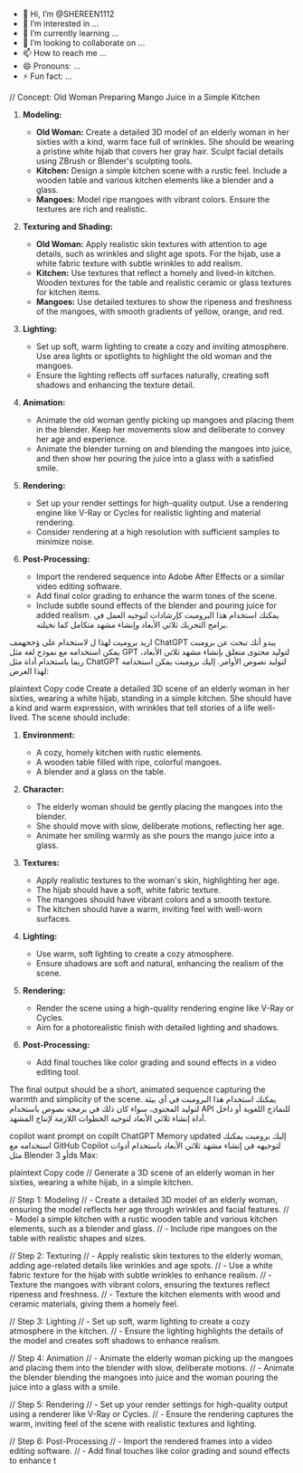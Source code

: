 - 👋 Hi, I’m @SHEREEN1112
- 👀 I’m interested in ...
- 🌱 I’m currently learning ...
- 💞️ I’m looking to collaborate on ...
- 📫 How to reach me ...
- 😄 Pronouns: ...
- ⚡ Fun fact: ...

<!---
SHEREEN1112/SHEREEN1112 is a ✨ special ✨ repository because its `README.md` (this file) appears on your GitHub profile.
You can click the Preview link to take a look at your changes.
--->
// Concept: Old Woman Preparing Mango Juice in a Simple Kitchen

1. **Modeling:**
   - **Old Woman:** Create a detailed 3D model of an elderly woman in her sixties with a kind, warm face full of wrinkles. She should be wearing a pristine white hijab that covers her gray hair. Sculpt facial details using ZBrush or Blender's sculpting tools.
   - **Kitchen:** Design a simple kitchen scene with a rustic feel. Include a wooden table and various kitchen elements like a blender and a glass.
   - **Mangoes:** Model ripe mangoes with vibrant colors. Ensure the textures are rich and realistic.

2. **Texturing and Shading:**
   - **Old Woman:** Apply realistic skin textures with attention to age details, such as wrinkles and slight age spots. For the hijab, use a white fabric texture with subtle wrinkles to add realism.
   - **Kitchen:** Use textures that reflect a homely and lived-in kitchen. Wooden textures for the table and realistic ceramic or glass textures for kitchen items.
   - **Mangoes:** Use detailed textures to show the ripeness and freshness of the mangoes, with smooth gradients of yellow, orange, and red.

3. **Lighting:**
   - Set up soft, warm lighting to create a cozy and inviting atmosphere. Use area lights or spotlights to highlight the old woman and the mangoes.
   - Ensure the lighting reflects off surfaces naturally, creating soft shadows and enhancing the texture detail.

4. **Animation:**
   - Animate the old woman gently picking up mangoes and placing them in the blender. Keep her movements slow and deliberate to convey her age and experience.
   - Animate the blender turning on and blending the mangoes into juice, and then show her pouring the juice into a glass with a satisfied smile.

5. **Rendering:**
   - Set up your render settings for high-quality output. Use a rendering engine like V-Ray or Cycles for realistic lighting and material rendering.
   - Consider rendering at a high resolution with sufficient samples to minimize noise.

6. **Post-Processing:**
   - Import the rendered sequence into Adobe After Effects or a similar video editing software.
   - Add final color grading to enhance the warm tones of the scene. 
   - Include subtle sound effects of the blender and pouring juice for added realism.
يمكنك استخدام هذا البرومبت كإرشادات لتوجيه العمل في برامج التحريك ثلاثي الأبعاد وإنشاء مشهد متكامل كما تخيلته.

اريد بروميت لهذا ل لاستخدام على ؤخحهمف
ChatGPT
يبدو أنك تبحث عن برومبت يمكن استخدامه مع نموذج لغة مثل GPT لتوليد محتوى متعلق بإنشاء مشهد ثلاثي الأبعاد، ربما باستخدام أداة مثل ChatGPT لتوليد نصوص الأوامر. إليك برومبت يمكن استخدامه لهذا الغرض:

plaintext
Copy code
Create a detailed 3D scene of an elderly woman in her sixties, wearing a white hijab, standing in a simple kitchen. She should have a kind and warm expression, with wrinkles that tell stories of a life well-lived. The scene should include:

1. **Environment:**
   - A cozy, homely kitchen with rustic elements.
   - A wooden table filled with ripe, colorful mangoes.
   - A blender and a glass on the table.

2. **Character:**
   - The elderly woman should be gently placing the mangoes into the blender.
   - She should move with slow, deliberate motions, reflecting her age.
   - Animate her smiling warmly as she pours the mango juice into a glass.

3. **Textures:**
   - Apply realistic textures to the woman's skin, highlighting her age.
   - The hijab should have a soft, white fabric texture.
   - The mangoes should have vibrant colors and a smooth texture.
   - The kitchen should have a warm, inviting feel with well-worn surfaces.

4. **Lighting:**
   - Use warm, soft lighting to create a cozy atmosphere.
   - Ensure shadows are soft and natural, enhancing the realism of the scene.

5. **Rendering:**
   - Render the scene using a high-quality rendering engine like V-Ray or Cycles.
   - Aim for a photorealistic finish with detailed lighting and shadows.

6. **Post-Processing:**
   - Add final touches like color grading and sound effects in a video editing tool.

The final output should be a short, animated sequence capturing the warmth and simplicity of the scene.
يمكنك استخدام هذا البرومبت في أي بيئة لتوليد المحتوى، سواء كان ذلك في برمجة نصوص باستخدام API للنماذج اللغوية أو داخل أداة إنشاء ثلاثي الأبعاد لتوجيه الخطوات اللازمة لإنتاج المشهد.

copilot
want prompt on copilt
ChatGPT
Memory updated
إليك برومبت يمكنك استخدامه مع GitHub Copilot لتوجيهه في إنشاء مشهد ثلاثي الأبعاد باستخدام أدوات مثل Blender أو 3ds Max:

plaintext
Copy code
// Generate a 3D scene of an elderly woman in her sixties, wearing a white hijab, in a simple kitchen. 

// Step 1: Modeling
// - Create a detailed 3D model of an elderly woman, ensuring the model reflects her age through wrinkles and facial features.
// - Model a simple kitchen with a rustic wooden table and various kitchen elements, such as a blender and glass.
// - Include ripe mangoes on the table with realistic shapes and sizes.

// Step 2: Texturing
// - Apply realistic skin textures to the elderly woman, adding age-related details like wrinkles and age spots.
// - Use a white fabric texture for the hijab with subtle wrinkles to enhance realism.
// - Texture the mangoes with vibrant colors, ensuring the textures reflect ripeness and freshness.
// - Texture the kitchen elements with wood and ceramic materials, giving them a homely feel.

// Step 3: Lighting
// - Set up soft, warm lighting to create a cozy atmosphere in the kitchen.
// - Ensure the lighting highlights the details of the model and creates soft shadows to enhance realism.

// Step 4: Animation
// - Animate the elderly woman picking up the mangoes and placing them into the blender with slow, deliberate motions.
// - Animate the blender blending the mangoes into juice and the woman pouring the juice into a glass with a smile.

// Step 5: Rendering
// - Set up your render settings for high-quality output using a renderer like V-Ray or Cycles.
// - Ensure the rendering captures the warm, inviting feel of the scene with realistic textures and lighting.

// Step 6: Post-Processing
// - Import the rendered frames into a video editing software.
// - Add final touches like color grading and sound effects to enhance t
